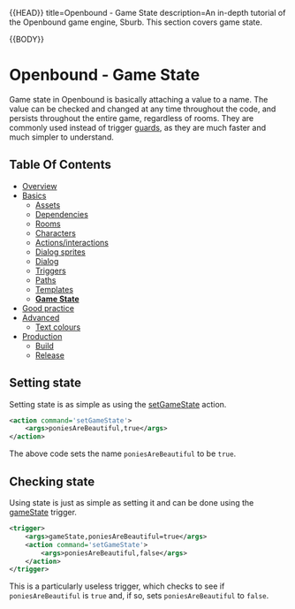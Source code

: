 {{HEAD}}
title=Openbound - Game State
description=An in-depth tutorial of the Openbound game engine, Sburb. This section covers game state.

{{BODY}}

# Openbound - Game State

Game state in Openbound is basically attaching a value to a name. The value can be checked and changed at any time throughout the code, and persists throughout the entire game, regardless of rooms. They are commonly used instead of trigger [guards](./openbound-triggers#guards), as they are much faster and much simpler to understand.

## Table Of Contents

-   [Overview](./openbound-overview)
-   [Basics](./openbound-basics)
    -   [Assets](./openbound-assets)
    -   [Dependencies](./openbound-dependencies)
    -   [Rooms](./openbound-rooms)
    -   [Characters](./openbound-characters)
    -   [Actions/interactions](./openbound-actions)
    -   [Dialog sprites](./openbound-dialog-sprites)
    -   [Dialog](./openbound-dialog)
    -   [Triggers](./openbound-triggers)
    -   [Paths](./openbound-paths)
    -   [Templates](./openbound-templates)
    -   [**Game State**](./openbound-gamestate)
-   [Good practice](./openbound-good-practice)
-   [Advanced](./openbound-advanced)
    -   [Text colours](./openbound-text-colours)
-   [Production](./openbound-production)
    -   [Build](./openbound-build)
    -   [Release](openbound-release)

## Setting state

Setting state is as simple as using the [setGameState](./openbound-actions#setgamestate) action.

```xml
<action command='setGameState'>
    <args>poniesAreBeautiful,true</args>
</action>
```

The above code sets the name `poniesAreBeautiful` to be `true`.

## Checking state

Using state is just as simple as setting it and can be done using the [gameState](./openbound-triggers#gamestate) trigger.

```xml
<trigger>
    <args>gameState,poniesAreBeautiful=true</args>
    <action command='setGameState'>
        <args>poniesAreBeautiful,false</args>
    </action>
</trigger>
```

This is a particularly useless trigger, which checks to see if `poniesAreBeautiful` is `true` and, if so, sets `poniesAreBeautiful` to `false`.
